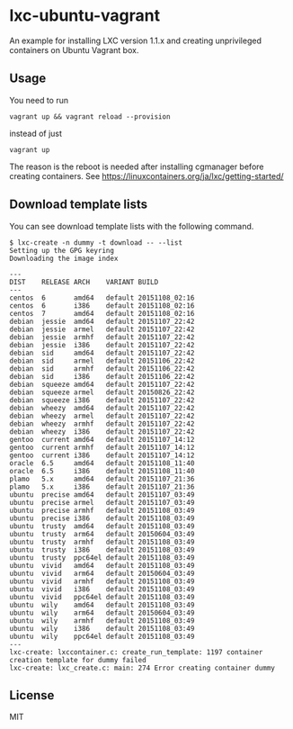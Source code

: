 lxc-ubuntu-vagrant
==================

An example for installing LXC version 1.1.x and creating unprivileged containers on Ubuntu Vagrant box.

## Usage

You need to run

```
vagrant up && vagrant reload --provision
```

instead of just

```
vagrant up
```

The reason is the reboot is needed after installing cgmanager before creating containers.
See https://linuxcontainers.org/ja/lxc/getting-started/

## Download template lists

You can see download template lists with the following command.

```
$ lxc-create -n dummy -t download -- --list
Setting up the GPG keyring
Downloading the image index

---
DIST    RELEASE ARCH    VARIANT BUILD
---
centos  6       amd64   default 20151108_02:16
centos  6       i386    default 20151108_02:16
centos  7       amd64   default 20151108_02:16
debian  jessie  amd64   default 20151107_22:42
debian  jessie  armel   default 20151107_22:42
debian  jessie  armhf   default 20151107_22:42
debian  jessie  i386    default 20151107_22:42
debian  sid     amd64   default 20151107_22:42
debian  sid     armel   default 20151106_22:42
debian  sid     armhf   default 20151106_22:42
debian  sid     i386    default 20151106_22:42
debian  squeeze amd64   default 20151107_22:42
debian  squeeze armel   default 20150826_22:42
debian  squeeze i386    default 20151107_22:42
debian  wheezy  amd64   default 20151107_22:42
debian  wheezy  armel   default 20151107_22:42
debian  wheezy  armhf   default 20151107_22:42
debian  wheezy  i386    default 20151107_22:42
gentoo  current amd64   default 20151107_14:12
gentoo  current armhf   default 20151107_14:12
gentoo  current i386    default 20151107_14:12
oracle  6.5     amd64   default 20151108_11:40
oracle  6.5     i386    default 20151108_11:40
plamo   5.x     amd64   default 20151107_21:36
plamo   5.x     i386    default 20151107_21:36
ubuntu  precise amd64   default 20151107_03:49
ubuntu  precise armel   default 20151107_03:49
ubuntu  precise armhf   default 20151108_03:49
ubuntu  precise i386    default 20151108_03:49
ubuntu  trusty  amd64   default 20151108_03:49
ubuntu  trusty  arm64   default 20150604_03:49
ubuntu  trusty  armhf   default 20151108_03:49
ubuntu  trusty  i386    default 20151108_03:49
ubuntu  trusty  ppc64el default 20151108_03:49
ubuntu  vivid   amd64   default 20151108_03:49
ubuntu  vivid   arm64   default 20150604_03:49
ubuntu  vivid   armhf   default 20151108_03:49
ubuntu  vivid   i386    default 20151108_03:49
ubuntu  vivid   ppc64el default 20151108_03:49
ubuntu  wily    amd64   default 20151108_03:49
ubuntu  wily    arm64   default 20150604_03:49
ubuntu  wily    armhf   default 20151108_03:49
ubuntu  wily    i386    default 20151108_03:49
ubuntu  wily    ppc64el default 20151108_03:49
---
lxc-create: lxccontainer.c: create_run_template: 1197 container creation template for dummy failed
lxc-create: lxc_create.c: main: 274 Error creating container dummy
```

## License
MIT
